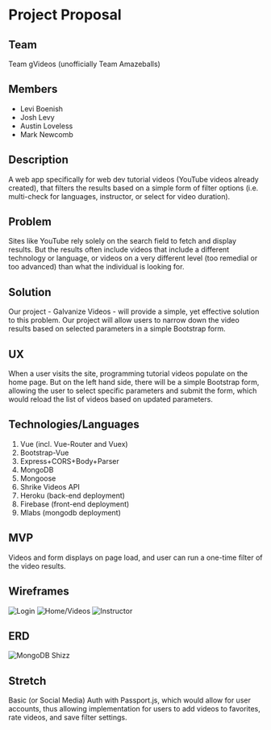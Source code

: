 # Project Proposal

## Team

Team gVideos (unofficially Team Amazeballs)

## Members

- Levi Boenish
- Josh Levy
- Austin Loveless
- Mark Newcomb

## Description

A web app specifically for web dev tutorial videos (YouTube videos already created), that filters the results based on a simple form of filter options (i.e. multi-check for languages, instructor, or select for video duration).

## Problem

Sites like YouTube rely solely on the search field to fetch and display results. But the results often include videos that include a different technology or language, or videos on a very different level (too remedial or too advanced) than what the individual is looking for.

## Solution

Our project - Galvanize Videos - will provide a simple, yet effective solution to this problem. Our project will allow users to narrow down the video results based on selected parameters in a simple Bootstrap form.

## UX

When a user visits the site, programming tutorial videos populate on the home page. But on the left hand side, there will be a simple Bootstrap form, allowing the user to select specific parameters and submit the form, which would reload the list of videos based on updated parameters.

## Technologies/Languages

1.  Vue (incl. Vue-Router and Vuex)
2.  Bootstrap-Vue
3.  Express+CORS+Body+Parser
4.  MongoDB
5.  Mongoose
6.  Shrike Videos API
7.  Heroku (back-end deployment)
8.  Firebase (front-end deployment)
9.  Mlabs (mongodb deployment)

## MVP

Videos and form displays on page load, and user can run a one-time filter of the video results.

## Wireframes

![Login](https://github.com/JoshAaronLevy/gvideos-client/blob/master/Wireframes/Login-Page.png)
![Home/Videos](https://github.com/JoshAaronLevy/gvideos-client/blob/master/Wireframes/User-Page.png)
![Instructor](https://github.com/JoshAaronLevy/gvideos-client/blob/master/Wireframes/Instructor-Page.png)

## ERD

![MongoDB Shizz]()

## Stretch

Basic (or Social Media) Auth with Passport.js, which would allow for user accounts, thus allowing implementation for users to add videos to favorites, rate videos, and save filter settings.
